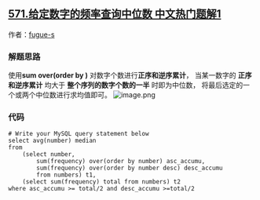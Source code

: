 ## [571.给定数字的频率查询中位数 中文热门题解1](https://leetcode.cn/problems/find-median-given-frequency-of-numbers/solutions/100000/sum-over-order-by-by-fugue-s)

作者：[fugue-s](https://leetcode.cn/u/fugue-s)
### 解题思路
使用**sum over(order by )** 对数字个数进行**正序和逆序累计**，
当某一数字的 **正序和逆序累计** 均大于 **整个序列的数字个数的一半** 时即为中位数，
将最后选定的一个或两个中位数进行求均值即可。
![image.png](https://pic.leetcode-cn.com/1606296718-IJZeTW-image.png)




### 代码

```mysql
# Write your MySQL query statement below
select avg(number) median
from
    (select number,
        sum(frequency) over(order by number) asc_accumu,
        sum(frequency) over(order by number desc) desc_accumu
        from numbers) t1, 
    (select sum(frequency) total from numbers) t2
where asc_accumu >= total/2 and desc_accumu >=total/2
```